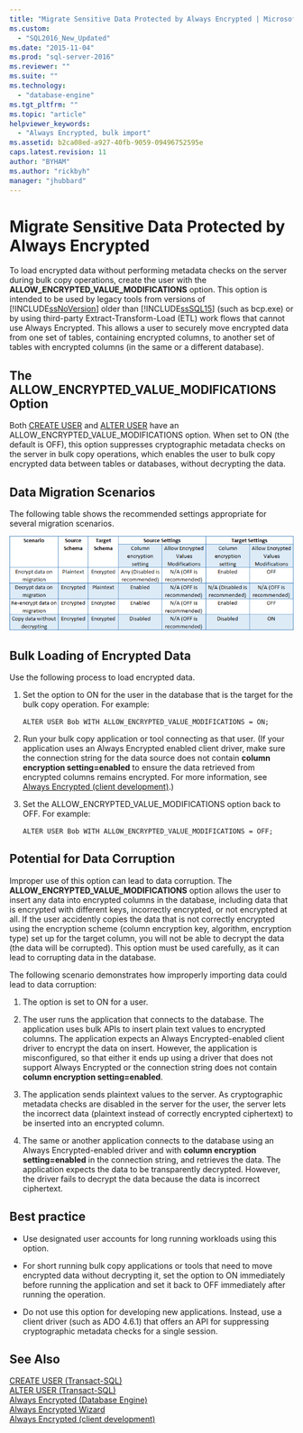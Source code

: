 ```yaml
---
title: "Migrate Sensitive Data Protected by Always Encrypted | Microsoft Docs"
ms.custom: 
  - "SQL2016_New_Updated"
ms.date: "2015-11-04"
ms.prod: "sql-server-2016"
ms.reviewer: ""
ms.suite: ""
ms.technology: 
  - "database-engine"
ms.tgt_pltfrm: ""
ms.topic: "article"
helpviewer_keywords: 
  - "Always Encrypted, bulk import"
ms.assetid: b2ca08ed-a927-40fb-9059-09496752595e
caps.latest.revision: 11
author: "BYHAM"
ms.author: "rickbyh"
manager: "jhubbard"
---
```

# Migrate Sensitive Data Protected by Always Encrypted
  To load encrypted data without performing metadata checks on the server during bulk copy operations, create the user with the **ALLOW_ENCRYPTED_VALUE_MODIFICATIONS** option. This option is intended to be used by legacy tools from versions of [!INCLUDE[ssNoVersion](../../../includes/ssnoversion-md.md)] older than [!INCLUDE[ssSQL15](../../../includes/sssql15-md.md)] (such as bcp.exe) or by using third-party Extract-Transform-Load (ETL) work flows that cannot use Always Encrypted. This allows a user to securely move encrypted data from one set of tables, containing encrypted columns, to another set of tables with encrypted columns (in the same or a different database).  
  
## The ALLOW_ENCRYPTED_VALUE_MODIFICATIONS Option  
 Both [CREATE USER](https://msdn.microsoft.com/library/ms173463.aspx) and [ALTER USER](https://msdn.microsoft.com/library/ms176060.aspx) have an ALLOW_ENCRYPTED_VALUE_MODIFICATIONS option. When set to ON (the default is OFF), this option suppresses cryptographic metadata checks on the server in bulk copy operations, which enables the user to bulk copy encrypted data between tables or databases, without decrypting the data.  
  
## Data Migration Scenarios  
 The following table shows the recommended settings appropriate for several migration scenarios.  
  
 ![always-encrypted-migration](../../../relational-databases/security/encryption/media/always-encrypted-migration.PNG "always-encrypted-migration")  
  
## Bulk Loading of Encrypted Data  
 Use the following process to load encrypted data.  
  
1.  Set the option to ON for the user in the database that is the target for the bulk copy operation. For example:  
  
    ```  
    ALTER USER Bob WITH ALLOW_ENCRYPTED_VALUE_MODIFICATIONS = ON;  
    ```  
  
2.  Run your bulk copy application or tool connecting as that user. (If your application uses an Always Encrypted enabled client driver, make sure the connection string for the data source does not contain **column encryption setting=enabled** to ensure the data retrieved from encrypted columns remains encrypted. For more information, see [Always Encrypted &#40;client development&#41;](../../../relational-databases/security/encryption/always-encrypted-client-development.md).)  
  
3.  Set the ALLOW_ENCRYPTED_VALUE_MODIFICATIONS option back to OFF. For example:  
  
    ```  
    ALTER USER Bob WITH ALLOW_ENCRYPTED_VALUE_MODIFICATIONS = OFF;  
    ```  
  
## Potential for Data Corruption  
 Improper use of this option can lead to data corruption. The **ALLOW_ENCRYPTED_VALUE_MODIFICATIONS** option allows the user to insert any data into encrypted columns in the database, including data that is encrypted with different keys, incorrectly encrypted, or not encrypted at all. If the user accidently copies the data that is not correctly encrypted using the encryption scheme (column encryption key, algorithm, encryption type) set up for the target column, you will not be able to decrypt the data (the data will be corrupted). This option must be used carefully, as it can lead to corrupting data in the database.  
  
 The following scenario demonstrates how improperly importing data could lead to data corruption:  
  
1.  The option is set to ON for a user.  
  
2.  The user runs the application that connects to the database. The application uses bulk APIs to insert plain text values to encrypted columns. The application expects an Always Encrypted-enabled client driver to encrypt the data on insert. However, the application is misconfigured, so that either it ends up using a driver that does not support Always Encrypted or the connection string does not contain **column encryption setting=enabled**.  
  
3.  The application sends plaintext values to the server. As cryptographic metadata checks are disabled in the server for the user, the server lets the incorrect data (plaintext instead of correctly encrypted ciphertext) to be inserted into an encrypted column.  
  
4.  The same or another application connects to the database using an Always Encrypted-enabled driver and with **column encryption setting=enabled** in the connection string, and retrieves the data. The application expects the data to be transparently decrypted. However, the driver fails to decrypt the data because the data is incorrect ciphertext.  
  
## Best practice  
  
-   Use designated user accounts for long running workloads using this option.  
  
-   For short running bulk copy applications or tools that need to move encrypted data without decrypting it, set the option to ON immediately before running the application and set it back to OFF immediately after running the operation.  
  
-   Do not use this option for developing new applications. Instead, use a client driver (such as  ADO 4.6.1) that offers an API for suppressing cryptographic metadata checks for a single session.  
  
## See Also  
 [CREATE USER &#40;Transact-SQL&#41;](../../../t-sql/statements/create-user-transact-sql.md)   
 [ALTER USER &#40;Transact-SQL&#41;](../../../t-sql/statements/alter-user-transact-sql.md)   
 [Always Encrypted &#40;Database Engine&#41;](../../../relational-databases/security/encryption/always-encrypted-database-engine.md)   
 [Always Encrypted Wizard](../../../relational-databases/security/encryption/always-encrypted-wizard.md)   
 [Always Encrypted &#40;client development&#41;](../../../relational-databases/security/encryption/always-encrypted-client-development.md)  
  
  